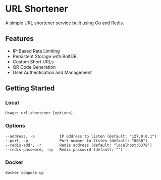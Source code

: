 # URL Shortener

A simple URL shortener service built using Go and Redis.

## Features

* IP-Based Rate Limiting
* Persistent Storage with BoltDB
* Custom Short URLs
* QR Code Generation
* User Authentication and Management

## Getting Started

### Local

```
Usage: url-shortener [options]
```

### Options

```
--address, -a           IP address to listen (default: "127.0.0.1")
--port, -p              Port number to listen (default: "8080")
--redis-addr, -r        Redis address (default: "localhost:6379")
--redis-password, -rp   Redis password (default: "")
```

### Docker

```
docker compose up
```
